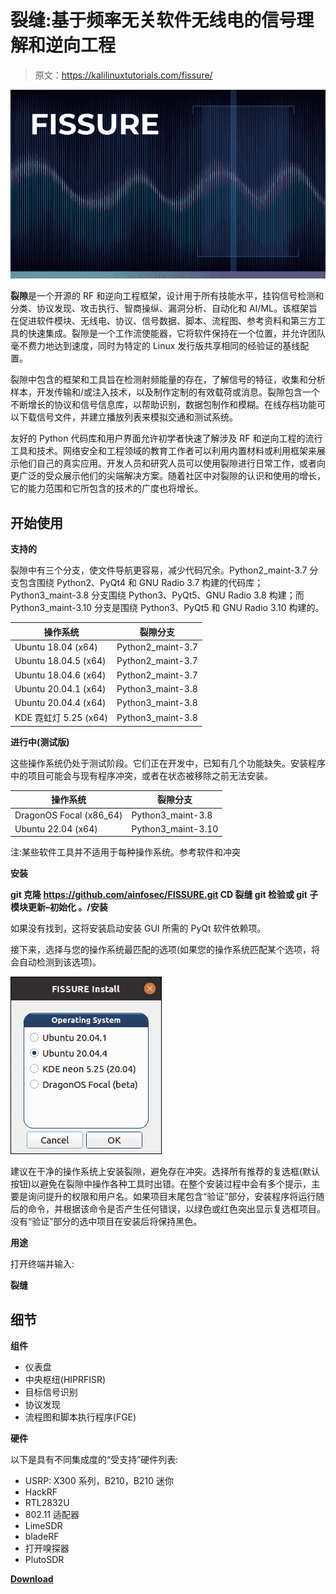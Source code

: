 # 裂缝:基于频率无关软件无线电的信号理解和逆向工程

> 原文：<https://kalilinuxtutorials.com/fissure/>

[![](img/1c7a99571bb9e55003e3ac81718597b8.png)](https://blogger.googleusercontent.com/img/b/R29vZ2xl/AVvXsEgN68I5NCkZre7G95whxiw2q7BNaPWkp1-yXzReVV85UtgDYBFiG-ioogBMYVjN8XQfKCyACy1naCL6bYkEuy9-jm4O1GmpWWmNpS2YOsom5PqJfRP77r7BO0VAmTZ40dLc4htocPqbf7HFUjHk0Mlvnos7hdI7FwKqkMNgkmn9KzFdhwRg_qz7b4QZ/s728/fissure%20(1).png)

**裂隙**是一个开源的 RF 和逆向工程框架，设计用于所有技能水平，挂钩信号检测和分类、协议发现、攻击执行、智商操纵、漏洞分析、自动化和 AI/ML。该框架旨在促进软件模块、无线电、协议、信号数据、脚本、流程图、参考资料和第三方工具的快速集成。裂隙是一个工作流使能器，它将软件保持在一个位置，并允许团队毫不费力地达到速度，同时为特定的 Linux 发行版共享相同的经验证的基线配置。

裂隙中包含的框架和工具旨在检测射频能量的存在，了解信号的特征，收集和分析样本，开发传输和/或注入技术，以及制作定制的有效载荷或消息。裂隙包含一个不断增长的协议和信号信息库，以帮助识别，数据包制作和模糊。在线存档功能可以下载信号文件，并建立播放列表来模拟交通和测试系统。

友好的 Python 代码库和用户界面允许初学者快速了解涉及 RF 和逆向工程的流行工具和技术。网络安全和工程领域的教育工作者可以利用内置材料或利用框架来展示他们自己的真实应用。开发人员和研究人员可以使用裂隙进行日常工作，或者向更广泛的受众展示他们的尖端解决方案。随着社区中对裂隙的认识和使用的增长，它的能力范围和它所包含的技术的广度也将增长。

## 开始使用

**支持的**

裂隙中有三个分支，使文件导航更容易，减少代码冗余。Python2_maint-3.7 分支包含围绕 Python2、PyQt4 和 GNU Radio 3.7 构建的代码库；Python3_maint-3.8 分支围绕 Python3、PyQt5、GNU Radio 3.8 构建；而 Python3_maint-3.10 分支是围绕 Python3、PyQt5 和 GNU Radio 3.10 构建的。

| 操作系统 | 裂隙分支 |
| --- | --- |
| Ubuntu 18.04 (x64) | Python2_maint-3.7 |
| Ubuntu 18.04.5 (x64) | Python2_maint-3.7 |
| Ubuntu 18.04.6 (x64) | Python2_maint-3.7 |
| Ubuntu 20.04.1 (x64) | Python3_maint-3.8 |
| Ubuntu 20.04.4 (x64) | Python3_maint-3.8 |
| KDE 霓虹灯 5.25 (x64) | Python3_maint-3.8 |

**进行中(测试版)**

这些操作系统仍处于测试阶段。它们正在开发中，已知有几个功能缺失。安装程序中的项目可能会与现有程序冲突，或者在状态被移除之前无法安装。

| 操作系统 | 裂隙分支 |
| --- | --- |
| DragonOS Focal (x86_64) | Python3_maint-3.8 |
| Ubuntu 22.04 (x64) | Python3_maint-3.10 |

注:某些软件工具并不适用于每种操作系统。参考软件和冲突

**安装**

**git 克隆 https://github.com/ainfosec/FISSURE.git
CD 裂缝
git 检验或
git 子模块更新–初始化
。/安装**

如果没有找到，这将安装启动安装 GUI 所需的 PyQt 软件依赖项。

接下来，选择与您的操作系统最匹配的选项(如果您的操作系统匹配某个选项，将会自动检测到该选项)。

![](img/f0baa5f23e8596868da51a91b6ec4ef5.png)

建议在干净的操作系统上安装裂隙，避免存在冲突。选择所有推荐的复选框(默认按钮)以避免在裂隙中操作各种工具时出错。在整个安装过程中会有多个提示，主要是询问提升的权限和用户名。如果项目末尾包含“验证”部分，安装程序将运行随后的命令，并根据该命令是否产生任何错误，以绿色或红色突出显示复选框项目。没有“验证”部分的选中项目在安装后将保持黑色。

**用途**

打开终端并输入:

**裂缝**

## 细节

**组件**

*   仪表盘
*   中央枢纽(HIPRFISR)
*   目标信号识别
*   协议发现
*   流程图和脚本执行程序(FGE)

**硬件**

以下是具有不同集成度的“受支持”硬件列表:

*   USRP: X300 系列，B210，B210 迷你
*   HackRF
*   RTL2832U
*   802.11 适配器
*   LimeSDR
*   bladeRF
*   打开嗅探器
*   PlutoSDR

[**Download**](https://github.com/ainfosec/FISSURE)